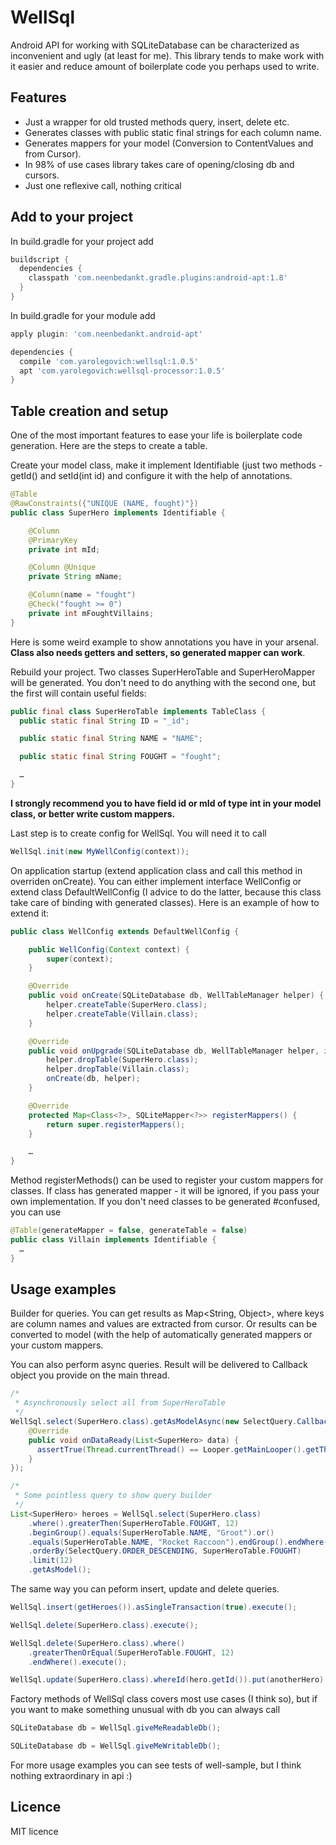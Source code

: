 # WellSql
Android API for working with SQLiteDatabase can be characterized as inconvenient and ugly (at least for me). This library tends to make work with it easier and reduce amount of boilerplate code you perhaps used to write.

## Features
* Just a wrapper for old trusted methods query, insert, delete etc.
* Generates classes with public static final strings for each column name.
* Generates mappers for your model (Conversion to ContentValues and from Cursor).
* In 98% of use cases library takes care of opening/closing db and cursors.
* Just one reflexive call, nothing critical

## Add to your project

In build.gradle for your project add
```gradle
buildscript {
  dependencies {
    classpath 'com.neenbedankt.gradle.plugins:android-apt:1.8'
  }
}

```
In build.gradle for your module add

```gradle
apply plugin: 'com.neenbedankt.android-apt'

dependencies {
  compile 'com.yarolegovich:wellsql:1.0.5'
  apt 'com.yarolegovich:wellsql-processor:1.0.5'
}
```

## Table creation and setup

One of the most important features to ease your life is boilerplate code generation. Here are the steps to create a table.

Create your model class, make it implement Identifiable (just two methods - getId() and setId(int id) and configure it with the help of annotations.
```java
@Table
@RawConstraints({"UNIQUE (NAME, fought)"})
public class SuperHero implements Identifiable {

    @Column
    @PrimaryKey
    private int mId;

    @Column @Unique
    private String mName;

    @Column(name = "fought")
    @Check("fought >= 0")
    private int mFoughtVillains;
}
```
Here is some weird example to show annotations you have in your arsenal. **Class also needs getters and setters, so generated mapper can work**.

Rebuild your project. Two classes SuperHeroTable and SuperHeroMapper will be generated. You don't need to do anything with the second one, but the first will contain useful fields:
```java
public final class SuperHeroTable implements TableClass {
  public static final String ID = "_id";

  public static final String NAME = "NAME";

  public static final String FOUGHT = "fought";

  …
}
```
**I strongly recommend you to have field id or mId of type int in your model class, or better write custom mappers.**

Last step is to create config for WellSql. You will need it to call
```java
WellSql.init(new MyWellConfig(context));
```

On application startup (extend application class and call this method in overriden onCreate). You can either implement interface WellConfig or extend class DefaultWellConfig (I advice to do the latter, because this class take care of binding with generated classes). Here is an example of how to extend it:

```java
public class WellConfig extends DefaultWellConfig {

    public WellConfig(Context context) {
        super(context);
    }

    @Override
    public void onCreate(SQLiteDatabase db, WellTableManager helper) {
        helper.createTable(SuperHero.class);
        helper.createTable(Villain.class);
    }

    @Override
    public void onUpgrade(SQLiteDatabase db, WellTableManager helper, int newVersion, int oldVersion) {
        helper.dropTable(SuperHero.class);
        helper.dropTable(Villain.class);
        onCreate(db, helper);
    }

    @Override
    protected Map<Class<?>, SQLiteMapper<?>> registerMappers() {
        return super.registerMappers();
    }

    …
}
```
Method registerMethods() can be used to register your custom mappers for classes. If class has generated mapper - it will be ignored, if you pass your own implementation.
If you don't need classes to be generated #confused, you can use

```java
@Table(generateMapper = false, generateTable = false)
public class Villain implements Identifiable {
  …
}
```

## Usage examples

Builder for queries. You can get results as Map<String, Object>, where keys are column names and values are extracted from cursor. Or results can be converted to model (with the help of automatically generated mappers or your custom mappers.

You can also perform async queries. Result will be delivered to Callback object you provide on the main thread.

```java
/*
 * Asynchronously select all from SuperHeroTable
 */
WellSql.select(SuperHero.class).getAsModelAsync(new SelectQuery.Callback<List<SuperHero>>() {
    @Override
    public void onDataReady(List<SuperHero> data) {
      assertTrue(Thread.currentThread() == Looper.getMainLooper().getThread());
    }
});

/*
 * Some pointless query to show query builder
 */
List<SuperHero> heroes = WellSql.select(SuperHero.class)
    .where().greaterThen(SuperHeroTable.FOUGHT, 12)
    .beginGroup().equals(SuperHeroTable.NAME, "Groot").or()
    .equals(SuperHeroTable.NAME, "Rocket Raccoon").endGroup().endWhere()
    .orderBy(SelectQuery.ORDER_DESCENDING, SuperHeroTable.FOUGHT)
    .limit(12)
    .getAsModel();
```
The same way you can peform insert, update and delete queries.

```java
WellSql.insert(getHeroes()).asSingleTransaction(true).execute();

WellSql.delete(SuperHero.class).execute();

WellSql.delete(SuperHero.class).where()
    .greaterThenOrEqual(SuperHeroTable.FOUGHT, 12)
    .endWhere().execute();

WellSql.update(SuperHero.class).whereId(hero.getId()).put(anotherHero).execute();
```
Factory methods of WellSql class covers most use cases (I think so), but if you want to make something unusual with db you can always call

```java
SQLiteDatabase db = WellSql.giveMeReadableDb();

SQLiteDatabase db = WellSql.giveMeWritableDb();
```
For more usage examples you can see tests of well-sample, but I think nothing extraordinary in api :)

## Licence

MIT licence
